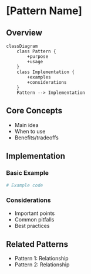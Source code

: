# [Pattern Name]

## Overview
```mermaid
classDiagram
    class Pattern {
        +purpose
        +usage
    }
    class Implementation {
        +examples
        +considerations
    }
    Pattern --> Implementation
```

## Core Concepts
- Main idea
- When to use
- Benefits/tradeoffs

## Implementation
### Basic Example
```python
# Example code
```

### Considerations
- Important points
- Common pitfalls
- Best practices

## Related Patterns
- Pattern 1: Relationship
- Pattern 2: Relationship